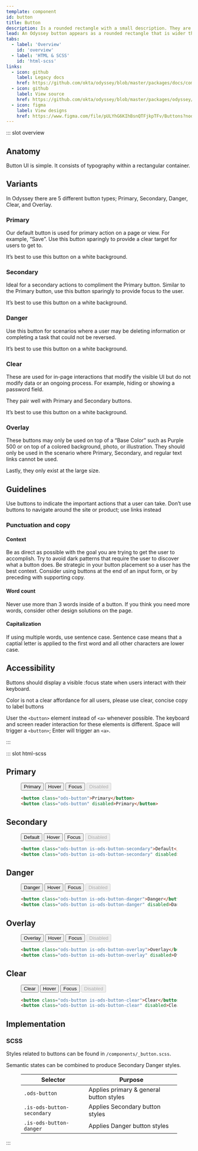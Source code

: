 ```yaml
---
template: component
id: button
title: Button
description: Is a rounded rectangle with a small description. They are used for in-page interactions like form submissions.
lead: An Odyssey button appears as a rounded rectangle that is wider than it is tall, with a descriptive caption inflexs center. Users press the button by clicking it with a pointer controlled by a mouse, keystrokes can also be used to execute the command of a button.
tabs:
  - label: 'Overview'
    id: 'overview'
  - label: 'HTML & SCSS'
    id: 'html-scss'
links:
  - icon: github
    label: Legacy docs
    href: https://github.com/okta/odyssey/blob/master/packages/docs/components/button.md
  - icon: github
    label: View source
    href: https://github.com/okta/odyssey/blob/master/packages/odyssey/src/scss/components/_button.scss
  - icon: figma
    label: View designs
    href: https://www.figma.com/file/pULYhG6KIhBsnQTFjkpTFv/Buttons?node-id=2660%3A365
---
```


::: slot overview

## Anatomy

<Description>

Button UI is simple. It consists of typography within a rectangular container.

</Description>

<Anatomy img="/images/anatomy-button-1.svg" />

<Anatomy img="/images/anatomy-button-2.svg" />

## Variants

<Description>

In Odyssey there are 5 different button types; Primary, Secondary, Danger, Clear, and Overlay.

</Description>

### Primary

<Description>

Our default button is used for primary action on a page or view. For example, “Save”. Use this button sparingly to provide a clear target for users to get to. 

It’s best to use this button on a white background.

</Description>

<Visual>
  <template>
    <button class="ods-button">Default</button>
    <button class="ods-button is-ods-button-hover">Hover</button>
    <button class="ods-button is-ods-button-focus">Focus</button>
    <button disabled="disabled" class="ods-button">Disabled</button>
  </template>
</Visual>



### Secondary

<Description>

Ideal for a secondary actions to compliment the Primary button. Similar to the Primary button, use this button sparingly to provide focus to the user. 

It’s best to use this button on a white background.

</Description>

<Visual>
  <template>
    <button class="ods-button is-ods-button-secondary">Default</button>
    <button class="ods-button is-ods-button-secondary is-ods-button-hover">Hover</button>
    <button class="ods-button is-ods-button-secondary is-ods-button-focus">Focus</button>
    <button disabled="disabled" class="ods-button is-ods-button-secondary">Disabled</button>
  </template>
</Visual>

### Danger

<Description>

Use this button for scenarios where a user may be deleting information or completing a task that could not be reversed. 

It’s best to use this button on a white background.

</Description>

<Visual>
  <template>
    <button class="ods-button is-ods-button-danger">Default</button>
    <button class="ods-button is-ods-button-danger is-ods-button-hover">Hover</button>
    <button class="ods-button is-ods-button-danger is-ods-button-focus">Focus</button>
    <button disabled="disabled" class="ods-button is-ods-button-danger">Disabled</button>
  </template>
</Visual>

### Clear

<Description>

These are used for in-page interactions that modify the visible UI but do not modify data or an ongoing process. For example, hiding or showing a password field. 

They pair well with Primary and Secondary buttons. 

It’s best to use this button on a white background.

</Description>

<Visual>
  <template>
    <button class="ods-button is-ods-button-clear">Default</button>
    <button class="ods-button is-ods-button-clear is-ods-button-hover">Hover</button>
    <button class="ods-button is-ods-button-clear is-ods-button-focus">Focus</button>
    <button disabled="disabled" class="ods-button is-ods-button-clear">Disabled</button>
  </template>
</Visual>


### Overlay

<Description>

These buttons may only be used on top of a “Base Color” such as Purple 500 or on top of a colored background, photo, or illustration. They should only be used in the scenario where Primary, Secondary, and regular text links cannot be used.

Lastly, they only exist at the large size.

</Description>

<Visual>
  <template>
    <button class="ods-button is-ods-button-overlay">Default</button>
    <button class="ods-button is-ods-button-overlay is-ods-button-hover">Hover</button>
    <button class="ods-button is-ods-button-overlay is-ods-button-focus">Focus</button>
    <button disabled="disabled" class="ods-button is-ods-button-overlay">Disabled</button>
  </template>
</Visual>

## Guidelines

<Description>

Use buttons to indicate the important actions that a user can take. Don’t use buttons to navigate around the site or product; use links instead

</Description>

### Punctuation and copy

#### Context

<Description>

Be as direct as possible with the goal you are trying to get the user to accomplish. Try to avoid dark patterns that require the user to discover what a button does. Be strategic in your button placement so a user has the best context. Consider using buttons at the end of an input form, or by preceding with supporting copy.

</Description>

<Visual variant="positive">
  <template>
    <button class="ods-button">Download report</button>
  </template>
</Visual>

<Visual variant="negative">
  <template>
    <button class="ods-button">Download</button>
  </template>
</Visual>

#### Word count

<Description>

Never use more than 3 words inside of a button. If you think you need more words, consider other design solutions on the page.

</Description>

<Visual variant="positive">
  <template>
    <button class="ods-button">Download report</button>
  </template>
</Visual>

<Visual variant="negative">
  <template>
    <button class="ods-button">Download most recent report</button>
  </template>
</Visual>

#### Capitalization

<Description>

If using multiple words, use sentence case. Sentence case means that a captial letter is applied to the first word and all other characters are lower case.

</Description>

<Visual variant="positive">
  <template>
    <button class="ods-button">Download report</button>
  </template>
</Visual>

<Visual variant="negative">
  <template>
    <button class="ods-button">Download Report</button>
  </template>
</Visual>

## Accessibility

<Description>

Buttons should display a visible :focus state when users interact with their keyboard.

Color is not a clear affordance for all users, please use clear, concise copy to label buttons

User the `<button>` element instead of `<a>` whenever possible. The keyboard and screen reader interaction for these elements is different. Space will trigger a `<button>`; Enter will trigger an `<a>`.

</Description>

:::

::: slot html-scss

## Primary

<figure class="docs-example">
  <div class="docs-example--rendered">
    <button class="ods-button">Primary</button>
    <button class="ods-button is-ods-button-hover">Hover</button>
    <button class="ods-button is-ods-button-focus">Focus</button>
    <button class="ods-button" disabled>Disabled</button>
  </div>

  ```html
  <button class="ods-button">Primary</button>
  <button class="ods-button" disabled>Primary</button>
  ```
</figure>

## Secondary

<figure class="docs-example">
  <div class="docs-example--rendered">
    <button class="ods-button is-ods-button-secondary">Default</button>
    <button class="ods-button is-ods-button-secondary is-ods-button-hover">Hover</button>
    <button class="ods-button is-ods-button-secondary is-ods-button-focus">Focus</button>
    <button class="ods-button is-ods-button-secondary" disabled>Disabled</button>
  </div>

  ```html
  <button class="ods-button is-ods-button-secondary">Default</button>
  <button class="ods-button is-ods-button-secondary" disabled>Default</button>
  ```
</figure>

## Danger

<figure class="docs-example">
  <div class="docs-example--rendered">
    <button class="ods-button is-ods-button-danger">Danger</button>
    <button class="ods-button is-ods-button-danger is-ods-button-hover">Hover</button>
    <button class="ods-button is-ods-button-danger is-ods-button-focus">Focus</button>
    <button class="ods-button is-ods-button-danger" disabled>Disabled</button>
  </div>

  ```html
  <button class="ods-button is-ods-button-danger">Danger</button>
  <button class="ods-button is-ods-button-danger" disabled>Danger</button>
  ```
</figure>

## Overlay

<figure class="docs-example">
  <div class="docs-example--rendered is-rendered-success">
    <button class="ods-button is-ods-button-overlay">Overlay</button>
    <button class="ods-button is-ods-button-overlay is-ods-button-hover">Hover</button>
    <button class="ods-button is-ods-button-overlay is-ods-button-focus">Focus</button>
    <button class="ods-button is-ods-button-overlay" disabled>Disabled</button>
  </div>

  ```html
  <button class="ods-button is-ods-button-overlay">Overlay</button>
  <button class="ods-button is-ods-button-overlay" disabled>Overlay</button>
  ```
</figure>

## Clear

<figure class="docs-example">
  <div class="docs-example--rendered">
    <button class="ods-button is-ods-button-clear">Clear</button>
    <button class="ods-button is-ods-button-clear is-ods-button-hover">Hover</button>
    <button class="ods-button is-ods-button-clear is-ods-button-focus">Focus</button>
    <button class="ods-button is-ods-button-clear" disabled>Disabled</button>
  </div>

  ```html
  <button class="ods-button is-ods-button-clear">Clear</button>
  <button class="ods-button is-ods-button-clear" disabled>Clear</button>
  ```
</figure>


## Implementation

### SCSS

<Description>

  Styles related to buttons can be found in `/components/_button.scss`.

  Semantic states can be combined to produce Secondary Danger styles.

  <figure class="ods-table--figure">
    <table class="ods-table">
      <thead>
        <tr>
          <th scope="column">
            Selector
          </th>
          <th scope="column">
            Purpose
          </th>
        </tr>
      </thead>
      <tbody>
        <tr>
          <td>
            <code>.ods-button</code>
          </td>
          <td>
            Applies primary & general button styles
          </td>
        </tr>
        <tr>
          <td>
            <code>.is-ods-button-secondary</code>
          </td>
          <td>
            Applies Secondary button styles
          </td>
        </tr>
        <tr>
          <td>
            <code>.is-ods-button-danger</code>
          </td>
          <td>
            Applies Danger button styles
          </td>
        </tr>
      </tbody>
    </table>
  </figure>

</Description>
:::
